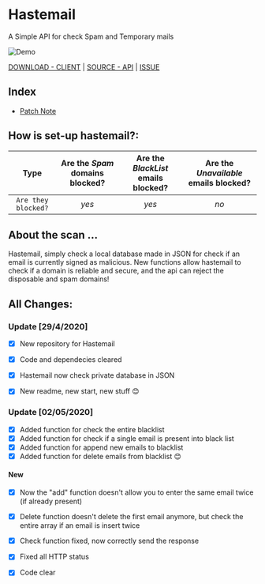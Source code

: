 # Hastemail
A Simple API for check Spam and Temporary mails

![Demo](https://i.imgur.com/eYv6KLG.png)


[DOWNLOAD - CLIENT]() | [SOURCE - API]() | [ISSUE](https://bit.ly/336o6z6)

## Index
- [Patch Note](#all-changes)


## How is set-up hastemail?:
Type | Are the *Spam* domains blocked?| Are the *BlackList* emails blocked? | Are the *Unavailable* emails blocked?  
:-: | :-: | :-: | :-: | 
`Are they blocked?` | *yes* | *yes* | *no* |

## About the scan ...
Hastemail, simply check a local database made in JSON for check if an email is currently signed as malicious. New functions allow hastemail to check if a domain is reliable and secure, and the api can reject the disposable and spam domains!


## All Changes:


### Update [29/4/2020]

- [x] New repository for Hastemail
- [x] Code and dependecies cleared
- [x] Hastemail now check private database in JSON
- [x] New readme, new start, new stuff 😊


### Update [02/05/2020]

- [x] Added function for check the entire blacklist
- [x] Added function for check if a single email is present into black list 
- [x] Added function for append new emails to blacklist
- [x] Added function for delete emails from blacklist 😊

#### New

- [x] Now the "add" function doesn't allow you to enter the same email twice (if already present)
- [x] Delete function doesn't delete the first email anymore, but check the entire array if an email is insert twice
- [x] Check function fixed, now correctly send the response 
- [x] Fixed all HTTP status 
- [x] Code clear









